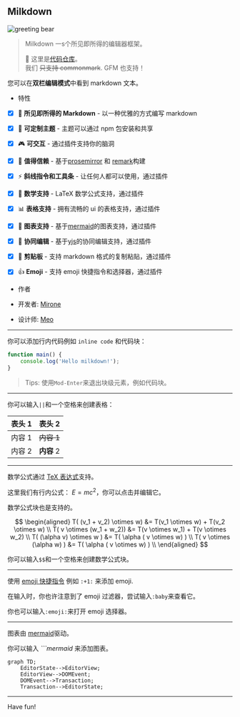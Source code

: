 ## Milkdown

![greeting bear](https://preview.redd.it/us7w1x2zx8461.jpg?auto=webp\&s=077a73d5c08aec0bc0fb48c5e5be40c928467bb6)

> Milkdown 一s个所见即所得的编辑器框架。
>
> 🍼 这里是[代码仓库](点击右键打开链接)。\
> 我们 ~~只支持 commonmark~~. GFM 也支持！

您可以在**双栏编辑模式**中看到 markdown 文本。

*   特性

  *   [x] 📝 **所见即所得的 Markdown** - 以一种优雅的方式编写 markdown

  *   [x] 🎨 **可定制主题** - 主题可以通过 npm 包安装和共享

  *   [x] 🎮 **可交互** - 通过插件支持你的脑洞

  *   [x] 🦾 **值得信赖** - 基于[prosemirror](https://prosemirror.net/) 和 [remark](https://github.com/remarkjs/remark)构建

  *   [x] ⚡ **斜线指令和工具条** - 让任何人都可以使用，通过插件

  *   [x] 🧮 **数学支持** - LaTeX 数学公式支持，通过插件

  *   [x] 📊 **表格支持** - 拥有流畅的 ui 的表格支持，通过插件

  *   [x] 📰 **图表支持** - 基于[mermaid](https://mermaid-js.github.io/mermaid/#/)的图表支持，通过插件

  *   [x] 🍻 **协同编辑** - 基于[yjs](https://docs.yjs.dev/)的协同编辑支持，通过插件

  *   [x] 💾 **剪贴板** - 支持 markdown 格式的复制粘贴，通过插件

  *   [x] 👍 **Emoji** - 支持 emoji 快捷指令和选择器，通过插件

*   作者

  *   开发者: [Mirone](https://github.com/Saul-Mirone)

  *   设计师: [Meo](https://www.meo.cool/)

***

你可以添加行内代码例如 `inline code` 和代码块：

```javascript
function main() {
    console.log('Hello milkdown!');
}
```

> Tips: 使用`Mod-Enter`来退出块级元素，例如代码块。

***

你可以输入`||`和一个空格来创建表格：

| 表头 1 |   表头 2   |
| ---- | :------: |
| 内容 1 | ~~内容 1~~ |
| 内容 2 | **内容** 2 |

***

数学公式通过 [TeX 表达式](https://en.wikipedia.org/wiki/TeX)支持。

这里我们有行内公式： $E = mc^2$，你可以点击并编辑它。

数学公式块也是支持的。

$$
\begin{aligned}
T( (v_1 + v_2) \otimes w) &= T(v_1 \otimes w) + T(v_2 \otimes w) \\
T( v \otimes (w_1 + w_2)) &= T(v \otimes w_1) + T(v \otimes w_2) \\
T( (\alpha v) \otimes w ) &= T( \alpha ( v \otimes w) ) \\
T( v \otimes (\alpha w) ) &= T( \alpha ( v \otimes w) ) \\
\end{aligned}
$$

你可以输入`$$`和一个空格来创建数学公式块。

***

使用 [emoji 快捷指令](https://www.webfx.com/tools/emoji-cheat-sheet/) 例如 `:+1:` 来添加 emoji.

在输入时，你也许注意到了 emoji 过滤器，尝试输入`:baby`来查看它。

你也可以输入`:emoji:`来打开 emoji 选择器。

***

图表由 [mermaid](https://mermaid-js.github.io/mermaid/#/)驱动。

你可以输入 *\`\`\`mermaid* 来添加图表。

```mermaid
graph TD;
    EditorState-->EditorView;
    EditorView-->DOMEvent;
    DOMEvent-->Transaction;
    Transaction-->EditorState;
```

***

Have fun!
